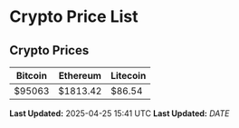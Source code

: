 # Crypto Price List

## Crypto Prices
| Bitcoin | Ethereum | Litecoin |
| ------- | -------- | -------- |
| $95063 | $1813.42 | $86.54 |
**Last Updated:** 2025-04-25 15:41 UTC
**Last Updated:** $DATE$
